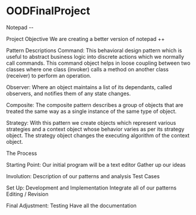 # OODFinalProject

Notepad --

Project Objective
We are creating a better version of notepad ++

Pattern Descriptions
Command: This behavioral design pattern which is useful to abstract business logic into discrete actions which we normally call commands. This command object helps in loose coupling between two classes where one class (invoker) calls a method on another class (receiver) to perform an operation.

Observer: Where an object maintains a list of its dependants, called observers, and notifies them of any state changes.

Composite: The composite pattern describes a group of objects that are treated the same way as a single instance of the same type of object. 

Strategy: With this pattern we create objects which represent various strategies and a context object whose behavior varies as per its strategy object. The strategy object changes the executing algorithm of the context object.


The Process

Starting Point:
  Our initial program will be a text editor
  Gather up our ideas

Involution:
  Description of our patterns and analysis
  Test Cases

Set Up:
  Development and Implementation
  Integrate all of our patterns
  Editing / Revision

Final Adjustment:
  Testing
  Have all the documentation
